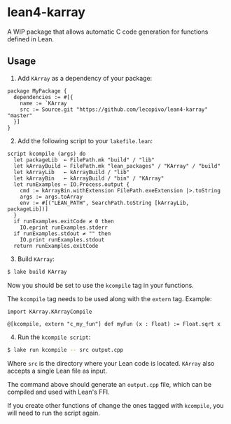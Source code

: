 # lean4-karray

A WIP package that allows automatic C code generation for functions defined in
Lean.

## Usage

1. Add `KArray` as a dependency of your package:

```lean
package MyPackage {
  dependencies := #[{
    name := `KArray
    src := Source.git "https://github.com/lecopivo/lean4-karray" "master"
  }]
}
```

2. Add the following script to your `lakefile.lean`:

```lean
script kcompile (args) do
  let packageLib  ← FilePath.mk "build" / "lib"
  let kArrayBuild ← FilePath.mk "lean_packages" / "KArray" / "build"
  let kArrayLib   ← kArrayBuild / "lib"
  let kArrayBin   ← kArrayBuild / "bin" / "KArray"
  let runExamples ← IO.Process.output {
    cmd := kArrayBin.withExtension FilePath.exeExtension |>.toString
    args := args.toArray
    env := #[("LEAN_PATH", SearchPath.toString [kArrayLib, packageLib])]
  }
  if runExamples.exitCode ≠ 0 then
    IO.eprint runExamples.stderr
  if runExamples.stdout ≠ "" then
    IO.print runExamples.stdout
  return runExamples.exitCode
```

3. Build `KArray`:

```bash
$ lake build KArray
```

Now you should be set to use the `kcompile` tag in your functions.

The `kcompile` tag needs to be used along with the `extern` tag. Example:

```lean
import KArray.KArrayCompile

@[kcompile, extern "c_my_fun"] def myFun (x : Float) := Float.sqrt x
```

4. Run the `kcompile script`:

```bash
$ lake run kcompile -- src output.cpp
```

Where `src` is the directory where your Lean code is located. `KArray` also
accepts a single Lean file as input.

The command above should generate an `output.cpp` file, which can be compiled
and used with Lean's FFI.

If you create other functions of change the ones tagged with `kcompile`, you
will need to run the script again.
